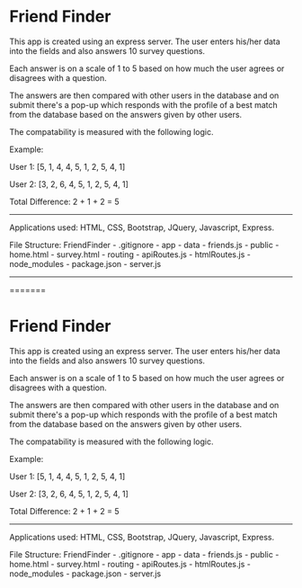 # Friend Finder

This app is created using an express server. The user enters his/her data into the fields and also answers 10 survey questions.

Each answer is on a scale of 1 to 5 based on how much the user agrees or disagrees with a question.

The answers are then compared with other users in the database and on submit there's a pop-up which responds with the profile of a best match from the database based on the answers given by other users.

The compatability is measured with the following logic.

Example:

User 1: [5, 1, 4, 4, 5, 1, 2, 5, 4, 1]

User 2: [3, 2, 6, 4, 5, 1, 2, 5, 4, 1]

Total Difference: 2 + 1 + 2 = 5

---

Applications used: HTML, CSS, Bootstrap, JQuery, Javascript, Express.

File Structure:
FriendFinder - .gitignore - app - data - friends.js - public - home.html - survey.html - routing - apiRoutes.js - htmlRoutes.js - node_modules - package.json - server.js

---

=======

# Friend Finder

This app is created using an express server. The user enters his/her data into the fields and also answers 10 survey questions.

Each answer is on a scale of 1 to 5 based on how much the user agrees or disagrees with a question.

The answers are then compared with other users in the database and on submit there's a pop-up which responds with the profile of a best match from the database based on the answers given by other users.

The compatability is measured with the following logic.

Example:

User 1: [5, 1, 4, 4, 5, 1, 2, 5, 4, 1]

User 2: [3, 2, 6, 4, 5, 1, 2, 5, 4, 1]

Total Difference: 2 + 1 + 2 = 5

---

Applications used: HTML, CSS, Bootstrap, JQuery, Javascript, Express.

File Structure:
FriendFinder - .gitignore - app - data - friends.js - public - home.html - survey.html - routing - apiRoutes.js - htmlRoutes.js - node_modules - package.json - server.js

